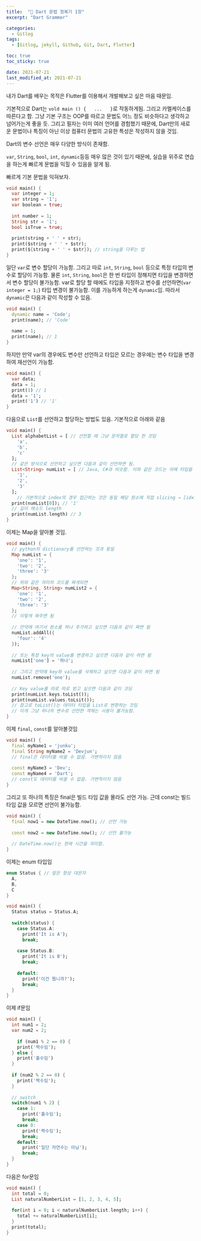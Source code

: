 ```yaml
---
title:  "📌 Dart 문법 정복기 1장"
excerpt: "Dart Grammer"

categories:
  - Gitlog
tags:
  - [Gitlog, jekyll, Github, Git, Dart, Flutter]

toc: true
toc_sticky: true

date: 2021-07-21
last_modified_at: 2021-07-21
---  
```


내가 Dart를 배우는 목적은 Flutter를 이용해서 개발해보고 싶은 마음 때문임.

기본적으로 Dart는 `vold main () {   ...   }`로 작동하게됨. 그리고 카멜케이스를 따른다고 함. 그냥 기본 구조는 OOP를 따르고 문법도 어느 정도 비슷하다고 생각하고 넘어가는게 좋을 듯. 그리고 필자는 이미 여러 언어를 경험했기 때문에, Dart만의 새로운 문법이나 특징이 아닌 이상 컴퓨터 문법의 고유한 특성은 작성하지 않을 것임.

Dart의 변수 선언은 매우 다양한 방식이 존재함.

`var`, `String`, `bool`, `int`, `dynamic`등등 매우 많은 것이 있기 때문에, 실습을 위주로 연습을 하는게 빠르게 문법을 익힐 수 있음을 알게 됨.

빠르게 기본 문법을 익혀보자.

```dart
void main() {
  var integer = 1;
  var string = '1';
  var boolean = true;
  
  int number = 1;
  String str = '1';
  bool isTrue = true;
  
  print(string + ' ' + str);
  print($string + ' ' + $str);
  print(${string + ' ' + $str}); // string을 다루는 법
}
```

일단 `var`로 변수 할당이 가능함. 그리고 따로 `int`, `String`, `bool` 등으로 특정 타입의 변수로 할당이 가능함. 물론 `int`, `String`, `bool`은 한 번 타입이 정해지면 타입을 변경하면서 변수 할당이 불가능함. var로 할당 할 때에도 타입을 지정하고 변수를 선언하면(`var integer = 1;`) 타입 변경이 불가능함. 이를 가능하게 하는게 `dynamic`임. 따라서 `dynamic`은 다음과 같이 작성할 수 있음.

```dart
void main() {
  dynamic name = 'Code';
  print(name); // 'Code'
  
  name = 1;
  print(name); // 1
}
```

하지만 만약 var의 경우에도 변수만 선언하고 타입은 모르는 경우에는 변수 타입을 변경하여 재선언이 가능함.

```dart
void main() {
  var data;
  data = 1;
  print(1) // 1
  data = '1';
  print('1') // '1'
}
```

다음으로 `List`를 선언하고 할당하는 방법도 있음. 기본적으로 아래와 같음

```dart
void main() {
  List alphabetList = [ // 선언할 때 그냥 문자열로 할당 한 것임
    'a',
    'b',
    'c'
  ];
  // 같은 방식으로 선언하고 싶으면 다음과 같이 선언하면 됨.
  List<String> numList = [ // Java, C#과 비슷함. 이와 같은 코드는 아에 타입을 지정하고 들어간 것.
    '1',
    '2',
    '3'
  ];
	// 기본적으로 index의 경우 접근하는 것은 동일 해당 원소에 직접 slicing → [idx]
  print(numList[0]); // '1'
  // 길이 메소드 length
  print(numList.length) // 3
}
```

이제는 Map을 알아볼 것임.

```dart
void main() {
  // python의 dictionary를 선언하는 것과 동일
  Map numList = {
    'one': '1',
    'two': '2',
    'three': '3'
  };
  // 위와 같은 의미의 코드를 짜게되면
  Map<String, String> numList2 = {
    'one': '1',
    'two': '2',
    'three': '3'
  };
  // 이렇게 짜주면 됨
  
  // 만약에 여기서 원소를 하나 추가하고 싶으면 다음과 같이 짜면 됨
  numList.addAll({
    'four': '4'
  });
  
  // 또는 특정 key의 value를 변경하고 싶으면 다음과 같이 하면 됨
  numList['one'] = '하나';
  
  // 그리고 만약에 key와 value를 삭제하고 싶으면 다음과 같이 하면 됨
  numList.remove('one');
  
  // Key value를 따로 따로 받고 싶으면 다음과 같이 코딩
  print(numList.keys.toList());
  print(numList.values.toLsit());
  // 참고로 toList()는 데이터 타입을 List로 변환하는 것임
  // 이게 그냥 하나의 변수로 선언한 객체는 사용이 불가능함.
}
```

이제 `final`, `const`를 알아볼것임

```dart
void main() {
  final myName1 = 'junku';
  final String myName2 = 'Devjun';
  // final은 데이터를 바꿀 수 없음. 가변적이지 않음
  
  const myName3 = 'Dev';
  const myName4 = 'Dart';
  // const도 데이터를 바꿀 수 없음. 가변적이지 않음
}
```

그리고 또 하나의 특징은 final은 빌드 타임 값을 몰라도 선언 가능. 근데 const는 빌드 타임 값을 모르면 선언이 불가능함.

```dart
void main() {
  final now1 = new DateTime.now(); // 선언 가능
  
  const now2 = new DateTime.now(); // 선언 불가능
  
  // DateTime.now()는 현재 시간을 의미함.
}
```

이제는 enum 타입임

```dart
enum Status { // 앞은 항상 대문자
  A,
  B,
  C
}

void main() {
  Status status = Status.A;
  
  switch(status) {
    case Status.A:
      print('It is A');
      break;
      
    case Status.B:
      print('It is B');
      break;
      
    default:
      print('이건 뭡니까?');
      break;       
  }
}
```

이제 if문임

```dart
void main() {
  int num1 = 2;
  var num2 = 2;
  
	if (num1 % 2 == 0) {
    print('짝수임');
  } else {
    print('홀수임')
  }
  
  if (num2 % 2 == 0) {
    print('짝수임');
  }
  
  // switch
  switch(num1 % 2) {
    case 1:
      print('홀수임');
      break;
    case 0:
      print('짝수임');
      break;
    default:
      print('일단 자연수는 아님');
      break;   
  }
}
```

다음은 for문임

```dart
void main() {
  int total = 0;
  List naturalNumberList = [1, 2, 3, 4, 5];
  
  for(int i = 0; i < naturalNumberList.length; i++) {
    total += naturalNumberList[i];
  }
  print(total);
}
```